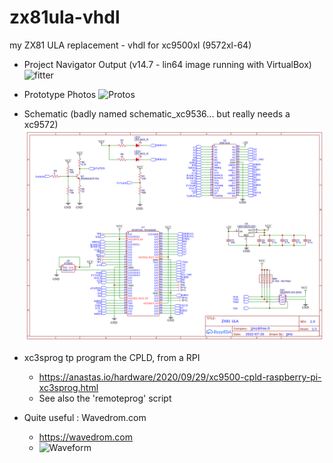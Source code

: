 # zx81ula-vhdl

my ZX81 ULA replacement - vhdl for xc9500xl (9572xl-64)

- Project Navigator Output (v14.7 - lin64 image running with VirtualBox)
![fitter](Report.JPG)

- Prototype Photos
![Protos](ULA%20protos.jpg)

- Schematic (badly named schematic_xc9536... but really needs a xc9572)
![schematic](Schematic_xc9536_2023-11-05.png)

- xc3sprog tp program the CPLD, from a RPI
  - https://anastas.io/hardware/2020/09/29/xc9500-cpld-raspberry-pi-xc3sprog.html
  - See also the 'remoteprog' script

- Quite useful : Wavedrom.com
  - https://wavedrom.com
  - ![Waveform](wavedrom-modified.png)

